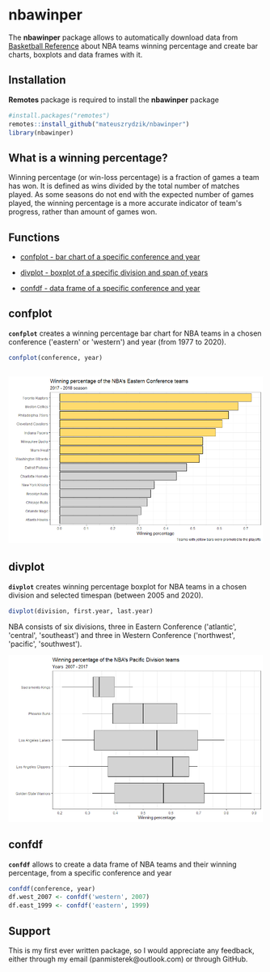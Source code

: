 # nbawinper

The **nbawinper** package allows to automatically download data from [Basketball Reference](https://www.basketball-reference.com) about NBA teams winning percentage and create bar charts, boxplots and data frames with it.

## Installation

**Remotes** package is required to install the **nbawinper** package

``` r
#install.packages("remotes")
remotes::install_github("mateuszrydzik/nbawinper")
library(nbawinper)
```

## What is a winning percentage?

Winning percentage (or win-loss percentage) is a fraction of games a team has won. It is defined as wins divided by the total number of matches played. As some seasons do not end with the expected number of games played, the winning percentage is a more accurate indicator of team's progress, rather than amount of games won.

## Functions

-   [confplot - bar chart of a specific conference and year](#confplot)

-   [divplot - boxplot of a specific division and span of years](#divplot)

-   [confdf - data frame of a specific conference and year](#confdf)

## confplot

**`confplot`** creates a winning percentage bar chart for NBA teams in a chosen conference ('eastern' or 'western') and year (from 1977 to 2020).

``` r
confplot(conference, year)
```

## ![](img/confplot.png)

## divplot
**`divplot`** creates winning percentage boxplot for NBA teams in a chosen division and selected timespan (between 2005 and 2020).

``` r
divplot(division, first.year, last.year)
```

NBA consists of six divisions, three in Eastern Conference ('atlantic', 'central', 'southeast') and three in Western Conference ('northwest', 'pacific', 'southwest').

![](img/divplot.png)


## confdf

**`confdf`** allows to create a data frame of NBA teams and their winning percentage, from a specific conference and year

``` r
confdf(conference, year)
df.west_2007 <- confdf('western', 2007)
df.east_1999 <- confdf('eastern', 1999)
```

## Support

This is my first ever written package, so I would appreciate any feedback, either through my email (panmisterek\@outlook.com) or through GitHub.
